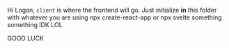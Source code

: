 Hi Logan, `client` is where the frontend will go. Just initialize **in** this folder with whatever you are using npx create-react-app or npx svelte something something IDK LOL

GOOD LUCK
